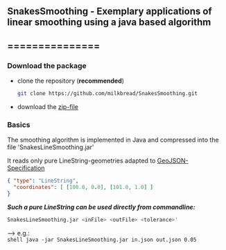 ## SnakesSmoothing - Exemplary applications of linear smoothing using a java based algorithm
## ===============

### Download the package

* clone the repository (**recommended**)
	
	```sh
	git clone https://github.com/milkbread/SnakesSmoothing.git
	```
	
* download the [zip-file](https://github.com/milkbread/SnakesSmoothing/archive/master.zip)

### Basics

The smoothing algorithm is implemented in Java and compressed into the file 'SnakesLineSmoothing.jar'

It reads only pure LineString-geometries adapted to [GeoJSON-Specification](http://geojson.org/geojson-spec.html)

```json
{ "type": "LineString",
  "coordinates": [ [100.0, 0.0], [101.0, 1.0] ]
}
```

***Such a pure LineString can be used directly from commandline:***

```sh
SnakesLineSmoothing.jar <inFile> <outFile> <tolerance>'
```
	
--> e.g.: 	
	```shell
	java -jar SnakesLineSmoothing.jar in.json out.json 0.05
	```
	





